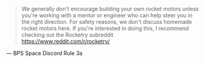 > We generally don't encourage building your own rocket motors unless you're
> working with a mentor or engineer who can help steer you in the right direction.
> For safety reasons, we don't discuss homemade rocket motors here. If you're
> interested in doing this, I recommend checking out the Rocketry subreddit
> <https://www.reddit.com/r/rocketry/>

&mdash; BPS Space Discord Rule 3a
